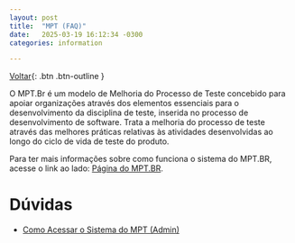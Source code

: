 ```yaml
---
layout: post
title:  "MPT (FAQ)"
date:   2025-03-19 16:12:34 -0300
categories: information

---
```

[Voltar](http://127.0.0.1:4000/){: .btn .btn-outline }

O MPT.Br é um modelo de Melhoria do Processo de Teste concebido para apoiar organizações através dos elementos essenciais para o desenvolvimento da disciplina de teste, inserida no processo de desenvolvimento de software. Trata a melhoria do processo de teste através das melhores práticas relativas às atividades desenvolvidas ao longo do ciclo de vida de teste do produto.

Para ter mais informações sobre como funciona o sistema do MPT.BR, acesse o link ao lado: [Página do MPT.BR][página do MPT.BR].

# Dúvidas

- [Como Acessar o Sistema do MPT (Admin)](https://www.notion.so/Fazendo-o-login-no-FAP-Admin-68537f713f0c45b7bbebdcd498d61f6c)


[Página do MPT.BR]: https://test.mpt.org.br
[jekyll-gh]:   https://github.com/jekyll/jekyll
[jekyll-talk]: https://talk.jekyllrb.com/
